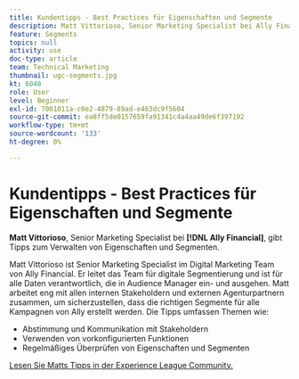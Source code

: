 ```yaml
---
title: Kundentipps - Best Practices für Eigenschaften und Segmente
description: Matt Vittorioso, Senior Marketing Specialist bei Ally Financial, gibt Tipps zum Verwalten von Eigenschaften und Segmenten.
feature: Segments
topics: null
activity: use
doc-type: article
team: Technical Marketing
thumbnail: ugc-segments.jpg
kt: 6048
role: User
level: Beginner
exl-id: 7001011a-c0e2-4879-89ad-e463dc9f5604
source-git-commit: ea8ff5de0157659fa91341c4a4aa49de6f397192
workflow-type: tm+mt
source-wordcount: '133'
ht-degree: 0%

---
```


# Kundentipps - Best Practices für Eigenschaften und Segmente

**Matt Vittorioso**, Senior Marketing Specialist bei **[!DNL Ally Financial]**, gibt Tipps zum Verwalten von Eigenschaften und Segmenten.

Matt Vittorioso ist Senior Marketing Specialist im Digital Marketing Team von Ally Financial. Er leitet das Team für digitale Segmentierung und ist für alle Daten verantwortlich, die in Audience Manager ein- und ausgehen. Matt arbeitet eng mit allen internen Stakeholdern und externen Agenturpartnern zusammen, um sicherzustellen, dass die richtigen Segmente für alle Kampagnen von Ally erstellt werden. Die Tipps umfassen Themen wie:

* Abstimmung und Kommunikation mit Stakeholdern
* Verwenden von vorkonfigurierten Funktionen
* Regelmäßiges Überprüfen von Eigenschaften und Segmenten

[Lesen Sie Matts Tipps in der Experience League Community.](https://experienceleaguecommunities.adobe.com/t5/adobe-audience-manager-blogs/traits-and-segments-best-practices/ba-p/367729?profile.language=de)
